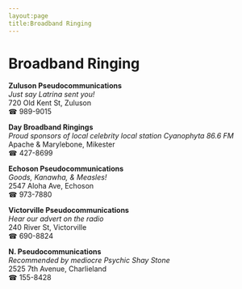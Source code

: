 ```yaml
---
layout:page
title:Broadband Ringing
---
```

# Broadband Ringing

**Zuluson Pseudocommunications**  
_Just say Latrina sent you!_  
720 Old Kent St, Zuluson  
☎ 989-9015



**Day Broadband Ringings**  
_Proud sponsors of local celebrity local station Cyanophyta 86.6 FM_  
Apache & Marylebone, Mikester  
☎ 427-8699



**Echoson Pseudocommunications**  
_Goods, Kanawha, & Measles!_  
2547 Aloha Ave, Echoson  
☎ 973-7880



**Victorville Pseudocommunications**  
_Hear our advert on the radio_  
240 River St, Victorville  
☎ 690-8824



**N. Pseudocommunications**  
_Recommended by mediocre Psychic Shay Stone_  
2525 7th Avenue, Charlieland  
☎ 155-8428



